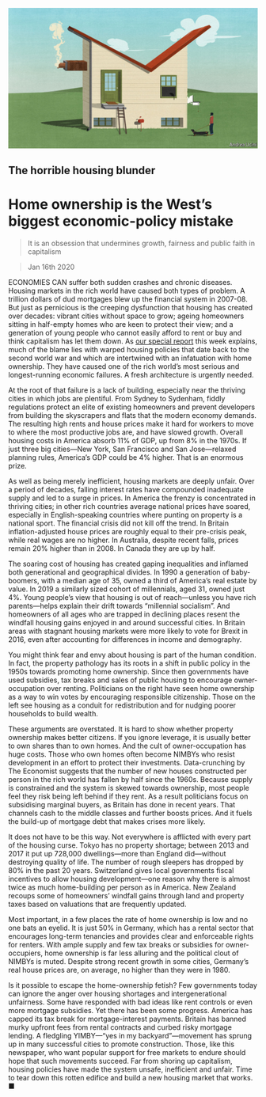 ![](./images/20200118_LDD001.jpg)

## The horrible housing blunder

# Home ownership is the West’s biggest economic-policy mistake

> It is an obsession that undermines growth, fairness and public faith in capitalism

> Jan 16th 2020

ECONOMIES CAN suffer both sudden crashes and chronic diseases. Housing markets in the rich world have caused both types of problem. A trillion dollars of dud mortgages blew up the financial system in 2007-08. But just as pernicious is the creeping dysfunction that housing has created over decades: vibrant cities without space to grow; ageing homeowners sitting in half-empty homes who are keen to protect their view; and a generation of young people who cannot easily afford to rent or buy and think capitalism has let them down. As [our special report](https://www.economist.com//special-report/2020/01/16/housing-is-at-the-root-of-many-of-the-rich-worlds-problems) this week explains, much of the blame lies with warped housing policies that date back to the second world war and which are intertwined with an infatuation with home ownership. They have caused one of the rich world’s most serious and longest-running economic failures. A fresh architecture is urgently needed.

At the root of that failure is a lack of building, especially near the thriving cities in which jobs are plentiful. From Sydney to Sydenham, fiddly regulations protect an elite of existing homeowners and prevent developers from building the skyscrapers and flats that the modern economy demands. The resulting high rents and house prices make it hard for workers to move to where the most productive jobs are, and have slowed growth. Overall housing costs in America absorb 11% of GDP, up from 8% in the 1970s. If just three big cities—New York, San Francisco and San Jose—relaxed planning rules, America’s GDP could be 4% higher. That is an enormous prize. 

As well as being merely inefficient, housing markets are deeply unfair. Over a period of decades, falling interest rates have compounded inadequate supply and led to a surge in prices. In America the frenzy is concentrated in thriving cities; in other rich countries average national prices have soared, especially in English-speaking countries where punting on property is a national sport. The financial crisis did not kill off the trend. In Britain inflation-adjusted house prices are roughly equal to their pre-crisis peak, while real wages are no higher. In Australia, despite recent falls, prices remain 20% higher than in 2008. In Canada they are up by half. 

The soaring cost of housing has created gaping inequalities and inflamed both generational and geographical divides. In 1990 a generation of baby-boomers, with a median age of 35, owned a third of America’s real estate by value. In 2019 a similarly sized cohort of millennials, aged 31, owned just 4%. Young people’s view that housing is out of reach—unless you have rich parents—helps explain their drift towards “millennial socialism”. And homeowners of all ages who are trapped in declining places resent the windfall housing gains enjoyed in and around successful cities. In Britain areas with stagnant housing markets were more likely to vote for Brexit in 2016, even after accounting for differences in income and demography.



You might think fear and envy about housing is part of the human condition. In fact, the property pathology has its roots in a shift in public policy in the 1950s towards promoting home ownership. Since then governments have used subsidies, tax breaks and sales of public housing to encourage owner-occupation over renting. Politicians on the right have seen home ownership as a way to win votes by encouraging responsible citizenship. Those on the left see housing as a conduit for redistribution and for nudging poorer households to build wealth.

These arguments are overstated. It is hard to show whether property ownership makes better citizens. If you ignore leverage, it is usually better to own shares than to own homes. And the cult of owner-occupation has huge costs. Those who own homes often become NIMBYs who resist development in an effort to protect their investments. Data-crunching by The Economist suggests that the number of new houses constructed per person in the rich world has fallen by half since the 1960s. Because supply is constrained and the system is skewed towards ownership, most people feel they risk being left behind if they rent. As a result politicians focus on subsidising marginal buyers, as Britain has done in recent years. That channels cash to the middle classes and further boosts prices. And it fuels the build-up of mortgage debt that makes crises more likely.

It does not have to be this way. Not everywhere is afflicted with every part of the housing curse. Tokyo has no property shortage; between 2013 and 2017 it put up 728,000 dwellings—more than England did—without destroying quality of life. The number of rough sleepers has dropped by 80% in the past 20 years. Switzerland gives local governments fiscal incentives to allow housing development—one reason why there is almost twice as much home-building per person as in America. New Zealand recoups some of homeowners’ windfall gains through land and property taxes based on valuations that are frequently updated.

Most important, in a few places the rate of home ownership is low and no one bats an eyelid. It is just 50% in Germany, which has a rental sector that encourages long-term tenancies and provides clear and enforceable rights for renters. With ample supply and few tax breaks or subsidies for owner-occupiers, home ownership is far less alluring and the political clout of NIMBYs is muted. Despite strong recent growth in some cities, Germany’s real house prices are, on average, no higher than they were in 1980.

Is it possible to escape the home-ownership fetish? Few governments today can ignore the anger over housing shortages and intergenerational unfairness. Some have responded with bad ideas like rent controls or even more mortgage subsidies. Yet there has been some progress. America has capped its tax break for mortgage-interest payments. Britain has banned murky upfront fees from rental contracts and curbed risky mortgage lending. A fledgling YIMBY—“yes in my backyard”—movement has sprung up in many successful cities to promote construction. Those, like this newspaper, who want popular support for free markets to endure should hope that such movements succeed. Far from shoring up capitalism, housing policies have made the system unsafe, inefficient and unfair. Time to tear down this rotten edifice and build a new housing market that works. ■

